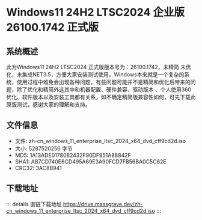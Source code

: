 # Windows11 24H2 LTSC2024 企业版 26100.1742 正式版

## 系统概述

此为Windows11 24H2 LTSC2024 正式版版本号为：26100.1742，未精简 未优化，未集成NET3.5，方便大家安装测试使用，Windows本来就是一个复杂的系统，使用过程中难免会出现各种问题，有些问题可能并不是精简和优化后带来的问题，除了优化和精简外这其中和机器配置、硬件兼容、驱动版本 、个人使用360优化、软件版本以及安装工具都有关系，如不确定精简版兼容性如何，可先下载此原版测试，感谢大家的理解和支持。

## 文件信息

- 文件: zh-cn_windows_11_enterprise_ltsc_2024_x64_dvd_cff9cd2d.iso
- 大小: 5287520256 字节
- MD5: 1A13ADE0178082432F90DF951A88842F
- SHA1: AB7CD740E6CD495A69E3A90FCD7FB56BA0C5C62E
- CRC32: 3AC8B941

## 下载地址

::: details 直链下载地址
https://drive.massgrave.dev/zh-cn_windows_11_enterprise_ltsc_2024_x64_dvd_cff9cd2d.iso
:::